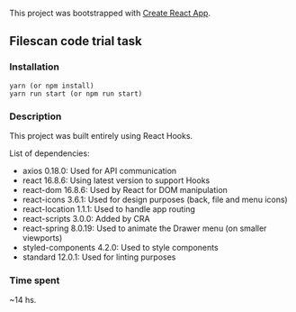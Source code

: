 This project was bootstrapped with [Create React App](https://github.com/facebook/create-react-app).

## Filescan code trial task

### Installation

```
yarn (or npm install)
yarn run start (or npm run start)
```

### Description

This project was built entirely using React Hooks.

List of dependencies:

* axios 0.18.0: Used for API communication
* react 16.8.6: Using latest version to support Hooks
* react-dom 16.8.6: Used by React for DOM manipulation
* react-icons 3.6.1: Used for design purposes (back, file and menu icons)
* react-location 1.1.1: Used to handle app routing
* react-scripts 3.0.0: Added by CRA
* react-spring 8.0.19: Used to animate the Drawer menu (on smaller viewports)
* styled-components 4.2.0: Used to style components
* standard 12.0.1: Used for linting purposes

### Time spent

~14 hs.
